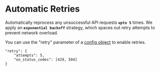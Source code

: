 # Automatic Retries

Automatically reprocess any unsuccessful API requests **`upto 5`** times. We apply an **`exponential backoff`** strategy, which spaces out retry attempts to prevent network overload.

You can use the "retry" parameter of a [config object](../../api-reference/config-object.md) to enable retries.

```
"retry": {
    "attempts": 5,
    "on_status_codes": [429, 504]
}
```

